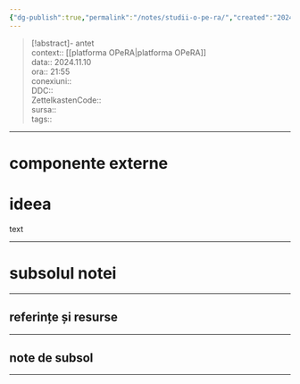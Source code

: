 ```yaml
---
{"dg-publish":true,"permalink":"/notes/studii-o-pe-ra/","created":"2024-12-28T15:39:10.089+02:00","updated":"2024-12-29T17:08:50.269+02:00"}
---
```


> [!abstract]- antet  
> context::  [[platforma OPeRA\|platforma OPeRA]]  
> data:: 2024.11.10  
> ora:: 21:55  
> conexiuni::  
> DDC::  
> ZettelkastenCode::  
> sursa::  
> tags::  


---

# componente externe


# ideea

text


---
# subsolul notei
---
## referințe și resurse


---
## note de subsol
---


